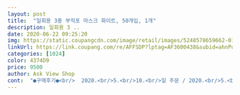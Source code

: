 ```yaml
---
layout: post 
title:  "일회용 3중 부직포 마스크 화이트, 50개입, 1개" 
description: 일회용 3 ..
date: 2020-06-22 09:25:20 
img: https://static.coupangcdn.com/image/retail/images/5248578659662-01512eae-3f60-4bfa-b208-99220d245c39.png 
linkUrl: https://link.coupang.com/re/AFFSDP?lptag=AF3600438&subid=ahnPublicAsk&pageKey=1494787363&itemId=2567089756&vendorItemId=70559518084&traceid=V0-113-441ce3e15c3c3595 
categories: [1024] 
color: 4374D9 
price: 9500 
author: Ask View Shop 
cont:  "●구매후기●<br/>  2020.<br/>5.<br/>10.<br/>일 주문 / 2020.<br/>5.<br/>11.<br/>월 도착<br/>  대형 화이트 50매 / 13,900원 로켓배송 (1장당 278원)<br/><br/> -<br/> -<br/> -‐<br/> -<br/>1025... <br/>.<br/>봉투 1매에 딱 한장씩 이쁘게 넣으실분,  세로길이가 9.<br/>5이하의 마스크만 넣으실분, kf마스크(공적마스크등)를 포장하실분들께 추천드립니다<br/>1120... <br/>봉투1매에 23장 정도의 일회용 마스크를 여유있게 넣고싶으신분,  세로길이가 약간 긴 마스크를 구매하게 되신분들... <br/><br/>50매 합포장상태인 마스크를 깨끗하고 소중하게 보관하려면 opp봉투를 사용하실텐데 다른분후기에서1025가 딱 좋다는 글을 보고 냉큼 똑같이 구매한 저는 1120사이즈를 추가구매해야만 했습니다.<br/><br/>5월 10일 주문 // 5월 11일 도착<br/><br/> 박스 훼손돼서 도착하시면 무조건 !! 마스크 확인 하세요 <br/> 부드러운 부직포 2개 , 얇은 멜트블로운 필터 1개<br/> 불량  and amp; 누락  and amp; 이상하면 무조건 !! 반품  and amp; 교환 추천 드립니다 <br/> 숨쉬기 ( 호흡 ) 매우 편하다<br/> 일회용 마스크 위생이 매우 좋다<br/> 적당한 두께감이고 코로나 .<br/> 꽃가루 커버 90%<br/> 찜찜하거나 불안하시면 주문 안하시는거 추천 드립니다 !! <br/> 코 지지대 약간 불편하지만 지지는 된다<br/> 편안하게 착용 ( 귀가 아프지 않고 빠질 걱정 안해도 되요 )<br/>❤️ 일회용 3중 부직포 마스크 화이트 50개입 ❤️<br/>⭐️ 5월 22일 상품평 추가 ⭐️<br/>⭐️ 5월 28일 상품평 추가 ⭐️<br/>가격도 저렴해서 진짜 일회용으로 사용해도 되고 마스크 좋아요 !!<br/>개인적인 의견이니 참고용으로 봐주세요<br/>게다가 마스크 줄 붙어있는 면이 피부에 닿았을때 조금더 거칠고 빳빳한듯해서 주름방향이 반대가 되게 그냥 써야하는건가 싶기도합니다.<br/><br/>결론은 가성비 완전 훌륭한 깨끗하고 실용적인 마스크입니다.<br/><br/>결론적으로 저는 일회용마스크포장용도로는 11×20이 딱 좋았어요.<br/> 사실 11×18+4가 있었으면 하고 열심히 찾았으나 찾지못해서 11×20+4로 구매한거구요... <br/><br/>구매 이유 : KF80 마스크 사용하는데 너무 답답하고 힘들어서<br/>구매에 도움이 되셨으면 도움이 돼요 꼭  꼭 부탁 드립니다 ^^<br/>구입 가격 : 50매입 13900원 ( 개당 278원 매우 저렴 )<br/>기온이 올라감에 따라  가벼운 마스크에대한 절실함이 커지는 요즘이지요<br/>날씨가 점점 더워져서 쿠팡에서 로켓배송되는 일회용마스크 대형 화이트중에서 가격이 제일 착하면서 후기도 나름 괜찮은것으로 폭풍검색후 구매했습니다.<br/><br/>너무 일회용 마스크 만족해서 제한있어도 주문했는데 도착 했어요<br/>누가 사용했는지 제조하면서 생긴지 모르지만 약간 찝찝하고 싫어요<br/>다만... <br/>우리가족들에게 맞지않는게 함정이네요.<br/><br/>덕분에... <br/>자주 품절되지만 실망하지 마시고 좀 더 자주 들락거리면서 확인해보시면 머지않아 또 판매중이곤 합니다.<br/><br/>도대체 어느방향으로 써야할지 모르겠습니다.<br/> ㅠㅠ<br/>두께도 적당하고 귀에 착용했을때 불편함이 없고 너무 만족해요 !!<br/>또한 친절하고 디테일한 후기를 써주시는 리뷰어분들이 우리의 구매도우미가 되어주니 이또한 좋지않습니까? ㅎㅎ<br/>마스크 끈들도 끊어지거나 달랑거리는것 없이 전부 다 잘붙어있었지만 붙어있는 위치가 전부 제각각이고 길이도 전부 달라서 착용시 마스크가 중앙에 안올수도 있습니다.<br/><br/>마스크 두께가 너무 두껍지도 얇지도 않고, 독한냄새도 안나고, 철사 불량없이 딱50장 왔습니다.<br/><br/>마스크 원료❗️<br/>마스크 자주 사용해서 많이 없었는데 50장 저렴한 가격에<br/>반대로 철사를 위로, 마스크줄이 바깥쪽으로 착용하면 마스크주름이 위로가서 주름사이에 먼지나 세균앉아서 마스크 쓰는 효과가 떨어집니다.<br/><br/>반품할까도 생각했지만 이렇게 저렴하게 산 좋은마스크를 떠나보내기 아쉬워... <br/>끈묶어서 우리 모녀가 일부  쓰고,인터넷  활용못하시는 어르신들이나 혹시라도 쿠팡제품을 몰라 비싸게 구입할지도 모르는 가족,지인들도 나눠주고 일부는  마켓 이웃분들에게  저렴하게 팔거나하면서 사용하기로 결정합니다.<br/><br/>불량없고 냄새 안나고 멀쩡하게 와서 뽑기운이 좋고 너무 좋네요 !!<br/>불량이 없다고 했지만 중간에 갈색으로 오염돼있는 마스크가 보여요<br/>사설 아닌 사설... <br/><br/>사이즈는 17.<br/>59.<br/>5CM로 적혀있는데 제가받은거는 전부 17.<br/>79.<br/>7CM로 약간의 오차는 있습니다.<br/> 어떤분꺼는 1CM나 차이난거도 있더라구요.<br/><br/>사이즈만 잘 맞았다면 너무 좋아 대만족하면서  기뻐했을터... <br/>.<br/><br/>사이즈에 대하여... <br/><br/>상담사님 친절한 대응으로 딱히 상관없지만 그래도 찝찝하네요 ??<br/>소박한 욕심을 부려 100장 구매한거였는데... <br/>그런데.<br/>.<br/>사이즈에 약간의 문제가 있네요<br/>약간 힘이 없고 냄새가 약간씩 나지만 코 지지대 약간 짱짱 하면서<br/>우리집 남자는 기본사이즈 덴탈마스크를 작은듯 딱맞게 쓰는사람.<br/>성인모녀는 공적마스크 소형을 쓰는사람들이거든요.<br/><br/>우리집 얼큰 남자가 쓰기엔 작고 얼굴작은 모녀에겐 넘 크다보니 이 제품을 사용할수없다는겁니다<br/>우한까지 1시간 50분 떨어져있는 거리입니다 ( 코로나 위험 지역 )<br/>위와같은 이유로 처음에는 별4개 주었는데 최종적으로 별을 1개 더뺀 이유는 줄이 붙어있는 방향 때문입니다.<br/> 아니면 주름방향때문이라고도 할수있어요.<br/> ㅠㅠ (이것은 대부분의 중국산 마스크들의 문제인지 다른회사꺼도 후기에서 이런글이 자주 보입니다.<br/>)<br/>유통 기한 : 2023년 4월 ( 제조일로 부터 36개월 3년 )<br/>이 제품 괜찮아서 3번째 주문 ( 총 5번 ) 네 .<br/> 마스크 구매제한 !!<br/>이제 마스크 안살껀데 모든 사람들도 마스크 많이 사면 좋겠네요 !!<br/>이회사꺼 그레이랑 블랙후기보니 이런이유로 반품하신분들 많던데 저는 귀찮기도하고 중국산 싼 마스크니까 그냥 쓰자싶어서 소분해두었습니다.<br/><br/>일회용 마스크 공장 ( 중국 후베이성 ) <<br/> - Google Map 위치기준<br/>일회용 마스크 많이 누락된다는 말이 많아서 세었는데 맞게 왔어요<br/>일회용 마스크 장점❗️<br/>일회용 마스크도 처음사보는거고 중국산 마스크를 사보기도 처음이라 후기들보면서 중국산이고 싸니까 감안하고 써야지하고 마음을 내려놓고 주문했는데 제품이 생각보다는 괜찮습니다.<br/><br/>일회용 장갑 착용해서 확인 했는데 불량도 없고 냄새도 많이 안나요<br/>일회용 화이트 색상 저렴하게 주문 했어요<br/>저는 비슷한 시간대에 쿠팡 중국산 일회용마스크를 화이트와 블루 두가지 구매했습니다... <br/><br/>저는 업자도 아니고 순수 선물  and amp; 제가 사용해서 도착하면 조켓어요<br/>정말 불쾌했고 반품할까 했는데 제한 걸리기 싫어서 안했어요 !!<br/>정확히 50장 들어있었고,끈도 정상적으로 자알 붙어있구요.<br/>.<br/>아주작은 티(?)가 마스크바깥쪽의  상단에 살짝붙어있는게 딱 한장 있었으나 가볍게 털어버렸고 이마당에 이가격에 이정도 문제는 별거아니다싶어 마음에서도 툭 털어버렸습니다.<br/><br/>제 개인적인 의견이니 구매에  참고하시기 바랍니다.<br/><br/>제 리뷰의 마지막사진에 1025에 블루마스크1매씩을,  1120에 화이트를 2매씩 사용해 포장한 모습 참고해주세요^^<br/>제조 국가 : 중국 ( Made in China ) ( China Hubei )<br/>제품 생산지역인 중국 선도시가 어디인가 찾아보니 중국 후베이성 셴타오시로 나오네요.<br/> ㅠㅠ 후베이성 중심도시인 우한에서 약 2시간거리에 있다네요.<br/> 찜찜하신분들은 패쓰하세요ㅜㅜ<br/>제품상자가 쿠팡비닐에 배송되면서 구겨지고 찢어지긴했지만  제품상자안에 속비닐포장으로 마스크는 오염이 없었습니다.<br/><br/>제한 기준이 뭐일까요 ?? 정지 당하고  and amp; 안당하고 케바케 인듯요 .<br/>.<br/><br/>조금씩 가격이  오르고있으나 그래도 여기만큼 여러종류를 비교해서 구매하기좋은곳도 없지요<br/>좋은물건 이렇게 손가락몇번 움직이는걸루 편히 구매할수 있게 저렴하게 공급해주신 쿠팡에 감사드립니다<br/>주문금액: 13,900원<br/>주문하고 10분뒤 문자오고 취소 당했네요 이제 한달 존버 해야하나<br/>중국산 일회용 마스크 불량도 심하고 냄새도 많이 심하게 난다는데<br/>짱짱하고 괜찮아 보여서 고민없이 제한걸려도 주문 했어요 !!<br/>처음에 도착했을때 박스가 너무 찢어지고 훼손되서 왔고 개봉돼있어<br/>처음에 몰랐는데 찾아보니까 매우 찜찜해요 우한 코로나 잠잠해도 .<br/>.<br/><br/>철사가 위로 가게하고 마스크 주름들이 아래로 가는 올바른방법으로 쓰면 마스크 줄 접착면이 얼굴쪽에 옵니다.<br/>ㅠㅠ 정상적이라면 줄이 바깥쪽에 와야 착용시 마스크를 얼굴에 더 밀착시키거든요.<br/><br/>최대한 일회용 마스크 구매에 도움이 되었으면 좋겠네요 ^^<br/>쿠팡에서 상품평 거의 안쓰는 일인으로서 이시국에 귀한 마스크를 꼭 필요하신분이 구매하실수있도록 해야한다는 생각에 후기 올립니다.<br/> 얼굴및두상이 보통정도이하인 남성분이나 두상이 보통정도이상인 성인여성용으로 적당할듯합니다.<br/><br/>쿠팡에서 일회용 마스크 색상별로 제한있고 많이 풀렸는데<br/>쿠팡의 일회용마스크들... <br/>  판매와 품절이 계속 반복되고 있습니다.<br/> 저렴하고 실용적인 마스크를 단 한사람에게라도 더 골고루 공급하기위해 그야말로 열일하시는 쿠팡 칭찬드립니다^^<br/>팔고 하얀색 ( 부담없는 색상 ) 멜트블로운 필터 내장돼있고<br/>포장 상태 : 쿠팡 PB1호 비닐에 매우 찌그러져서 도착 했어요<br/>포장상태는 박스에 억지로 넣은듯 꽉차게 들어있어서 꺼내고보니<br/>포장에 의한 약간의 구김이 있었으나 전반적으로 마스크상태는 깨끗했고,특별히 거칠지도, 무척 부드럽지도 않은 적당한 느낌이라 전 맘에 들었어요<br/>품질에 대하여... <br/><br/>흠... <br/> 이제품은 아주 나쁘지도, 좋지도 않아서 그냥 싼맛에 쓰자입니다ㅠㅠ<br/>흰색이 블루에 비해서 가로길이는 짧고 세로길이는 길며 끈포함 전체 가로길이는  약간 작아요<br/>" 
---
```

